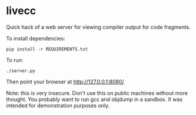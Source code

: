 livecc
======

Quick hack of a web server for viewing compiler output for code fragments.

To install dependencies:

    pip install -r REQUIREMENTS.txt

To run:

    ./server.py

Then point your browser at http://127.0.0.1:8080/

Note: this is very insecure. Don't use this on public machines without more
thought. You probably want to run gcc and objdump in a sandbox. It was intended
for demonstration purposes only.
